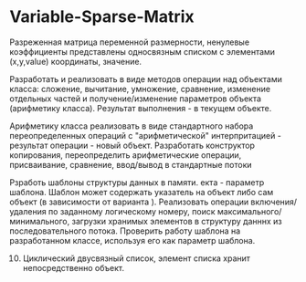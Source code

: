 # Variable-Sparse-Matrix

Разреженная матрица переменной размерности, ненулевые коэффициенты представлены односвязным списком с элементами (x,y,value) координаты, значение.

Разработать и реализовать в виде методов операции над объектами класса: сложение, вычитание, умножение, сравнение, изменение отдельных частей и получение/изменение параметров объекта (арифметику класса). Результат выполнения - в текущем объекте.

Арифметику класса реализовать в виде стандартного набора переопределенных операций с "арифметической" интерпритацией - результат операции - новый объект. Разработать конструктор копирования, переопределить арифметические операции, присваивание, сравнение, ввод/вывод в стандартные потоки

Рзработь шаблоны структуры данных в памяти. екта - параметр шаблона. Шаблон может содержать указатель на объект либо сам объект (в зависимости от варианта ). Реализовать операции включения/удаления по заданному логическому номеру, поиск максимального/минимального, загрузки хранимых элементов в структуру данннх из последовательного потока. Проверить работу шаблона на разработанном классе, используя его как параметр шаблона.

10. Циклический двусвязный список, элемент списка хранит непосредственно объект.

